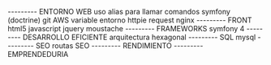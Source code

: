 --------- ENTORNO WEB
uso alias para llamar comandos symfony (doctrine)
git
AWS
variable entorno
httpie request
nginx
--------- FRONT
html5
javascript
jquery
moustache
--------- FRAMEWORKS
symfony 4
--------- DESARROLLO EFICIENTE
arquitectura hexagonal
--------- SQL
mysql
--------- SEO
routas SEO
--------- RENDIMIENTO
--------- EMPRENDEDURIA

